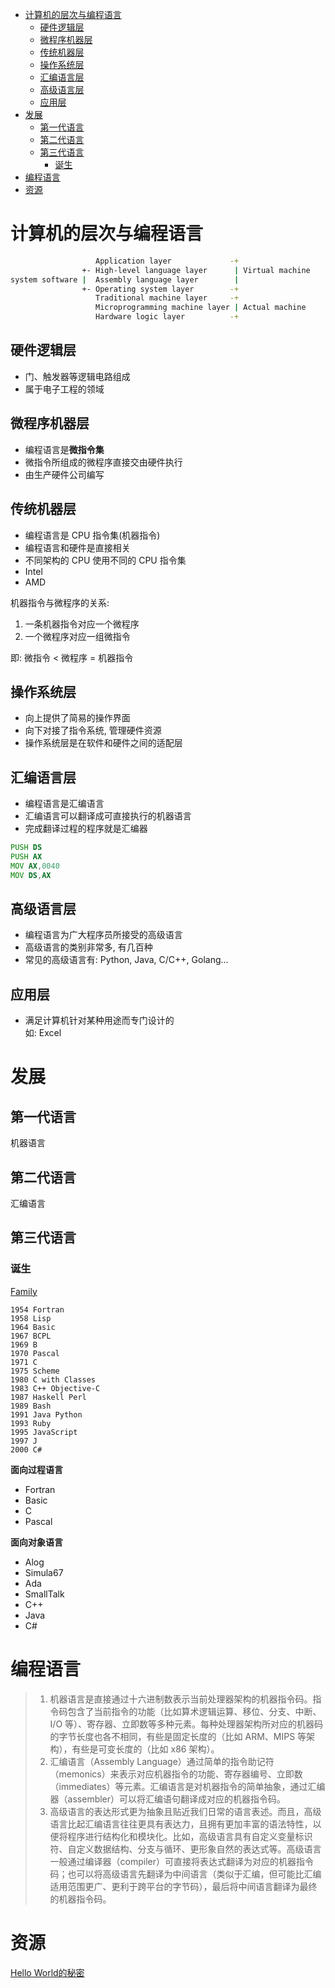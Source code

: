 <!-- TOC -->

- [计算机的层次与编程语言](#计算机的层次与编程语言)
    - [硬件逻辑层](#硬件逻辑层)
    - [微程序机器层](#微程序机器层)
    - [传统机器层](#传统机器层)
    - [操作系统层](#操作系统层)
    - [汇编语言层](#汇编语言层)
    - [高级语言层](#高级语言层)
    - [应用层](#应用层)
- [发展](#发展)
    - [第一代语言](#第一代语言)
    - [第二代语言](#第二代语言)
    - [第三代语言](#第三代语言)
        - [诞生](#诞生)
- [编程语言](#编程语言)
- [资源](#资源)

<!-- /TOC -->

# 计算机的层次与编程语言

```sh
                   Application layer             -+
                +- High-level language layer      | Virtual machine
system software |  Assembly language layer        |
                +- Operating system layer        -+
                   Traditional machine layer     -+
                   Microprogramming machine layer | Actual machine
                   Hardware logic layer          -+
```

## 硬件逻辑层

- 门、触发器等逻辑电路组成
- 属于电子工程的领域

## 微程序机器层

- 编程语言是**微指令集**
- 微指令所组成的微程序直接交由硬件执行
- 由生产硬件公司编写

## 传统机器层

- 编程语言是 CPU 指令集(机器指令)
- 编程语言和硬件是直接相关
- 不同架构的 CPU 使用不同的 CPU 指令集
- Intel
- AMD

机器指令与微程序的关系:

1. 一条机器指令对应一个微程序
2. 一个微程序对应一组微指令

即: 微指令 < 微程序 = 机器指令

## 操作系统层

- 向上提供了简易的操作界面
- 向下对接了指令系统, 管理硬件资源
- 操作系统层是在软件和硬件之间的适配层

## 汇编语言层

- 编程语言是汇编语言
- 汇编语言可以翻译成可直接执行的机器语言
- 完成翻译过程的程序就是汇编器

```asm
PUSH DS
PUSH AX
MOV AX,0040
MOV DS,AX
```

## 高级语言层

- 编程语言为广大程序员所接受的高级语言
- 高级语言的类别非常多, 有几百种
- 常见的高级语言有: Python, Java, C/C++, Golang...

## 应用层

- 满足计算机针对某种用途而专门设计的<br>
    如: Excel<br>

# 发展

## 第一代语言

机器语言

## 第二代语言

汇编语言

## 第三代语言

### 诞生

[Family](https://ccrma.stanford.edu/courses/250a-fall-2005/docs/ComputerLanguagesChart.png)<br>

```shell
1954 Fortran
1958 Lisp
1964 Basic
1967 BCPL
1969 B
1970 Pascal
1971 C
1975 Scheme
1980 C with Classes
1983 C++ Objective-C
1987 Haskell Perl
1989 Bash
1991 Java Python
1993 Ruby
1995 JavaScript
1997 J
2000 C#
```

**面向过程语言**

- Fortran
- Basic
- C
- Pascal

**面向对象语言**

- Alog
- Simula67
- Ada
- SmallTalk
- C++
- Java
- C#

# 编程语言

> 1. 机器语言是直接通过十六进制数表示当前处理器架构的机器指令码。指令码包含了当前指令的功能（比如算术逻辑运算、移位、分支、中断、I/O 等）、寄存器、立即数等多种元素。每种处理器架构所对应的机器码的字节长度也各不相同，有些是固定长度的（比如 ARM、MIPS 等架构），有些是可变长度的（比如 x86 架构）。
> 2. 汇编语言（Assembly Language）通过简单的指令助记符（memonics）来表示对应机器指令的功能、寄存器编号、立即数（immediates）等元素。汇编语言是对机器指令的简单抽象，通过汇编器（assembler）可以将汇编语句翻译成对应的机器指令码。
> 3. 高级语言的表达形式更为抽象且贴近我们日常的语言表述。而且，高级语言比起汇编语言往往更具有表达力，且拥有更加丰富的语法特性，以便将程序进行结构化和模块化。比如，高级语言具有自定义变量标识符、自定义数据结构、分支与循环、更形象自然的表达式等。高级语言一般通过编译器（compiler）可直接将表达式翻译为对应的机器指令码；也可以将高级语言先翻译为中间语言（类似于汇编，但可能比汇编适用范围更广、更利于跨平台的字节码），最后将中间语言翻译为最终的机器指令码。

# 资源

[Hello World的秘密](https://mp.weixin.qq.com/s/n9wJBVWPLoIlJox3lqQyVg)<br>
